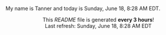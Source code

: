My name is Tanner and today is Sunday, June 18, 8:28 AM EDT.

<p align="center">This <i>README</i> file is generated <b>every 3 hours</b>!</br>Last refresh: Sunday, June 18, 8:28 AM EDT<br /></p>

